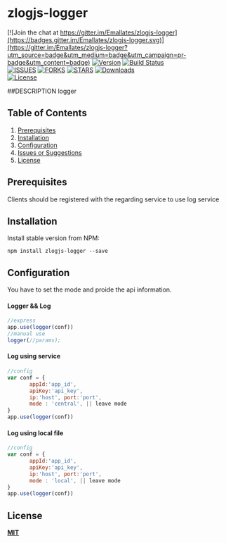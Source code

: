 # zlogjs-logger

[![Join the chat at https://gitter.im/Emallates/zlogjs-logger](https://badges.gitter.im/Emallates/zlogjs-logger.svg)](https://gitter.im/Emallates/zlogjs-logger?utm_source=badge&utm_medium=badge&utm_campaign=pr-badge&utm_content=badge)
[![Version][version-svg]][package-url]&nbsp;[![Build Status][travis-svg]][travis-url]</br>[![ISSUES][issues-url]][issues-url]&nbsp;[![FORKS][forks-url]][forks-url]&nbsp;[![STARS][stars-url]][stars-url]&nbsp;[![Downloads][downloads-image]][downloads-url]</br>[![License][license-image]][license-url]

[version-svg]: https://img.shields.io/npm/v/zlogjs-logger.svg?style=flat-square
[package-url]: https://npmjs.org/package/zlogjs-logger
[travis-svg]: https://img.shields.io/travis/Emallates/zlogjs-logger/master.svg?style=flat-square
[travis-url]: https://api.travis-ci.org/Emallates/zlogjs-logger.svg?branch=master
[issues-url]:https://img.shields.io/github/issues/Emallates/zlogjs-logger.svg?style=flat-square
[forks-url]:https://img.shields.io/github/forks/Emallates/zlogjs-logger.svg?style=flat-square
[stars-url]:https://img.shields.io/github/stars/Emallates/zlogjs-logger.svg?style=flat-square
[downloads-image]: https://img.shields.io/npm/dm/zlogjs-logger.svg?style=flat-square
[downloads-url]: http://npm-stat.com/charts.html?package=zlogjs-logger
[license-image]: https://img.shields.io/badge/license-MIT-blue.svg?style=flat-square
[license-url]: https://raw.githubusercontent.com/Emallates/zlogjs-logger/master/LICENSE

##DESCRIPTION
logger

<!--NO_HTML-->
Table of Contents
-----------------

1. [Prerequisites](#prerequisites)
1. [Installation](#installation)
1. [Configuration](#configuration)
1. [Issues or Suggestions](#issues-or-suggestions)
1. [License](#license)

<!--/NO_HTML-->

## Prerequisites
Clients should be registered with the regarding service to use log service

## Installation

Install stable version from NPM:
```
npm install zlogjs-logger --save
```


## Configuration

You have to set the mode and proide the api information.

#### Logger && Log

```javascript
//express
app.use(logger(conf))
//manual use
logger(//params);
```
#### Log using service

```javascript
//config
var conf = {
       appId:'app_id',
       apiKey:'api_key',
       ip:'host', port:'port',
       mode : 'central', || leave mode 
} 
app.use(logger(conf))

```
#### Log using local file

```javascript
//config
var conf = {
       appId:'app_id',
       apiKey:'api_key',
       ip:'host', port:'port',
       mode : 'local', || leave mode 
}
app.use(logger(conf))

```



## License

**[MIT](./LICENSE)**

